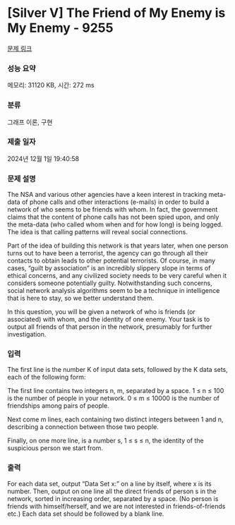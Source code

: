 # [Silver V] The Friend of My Enemy is My Enemy - 9255 

[문제 링크](https://www.acmicpc.net/problem/9255) 

### 성능 요약

메모리: 31120 KB, 시간: 272 ms

### 분류

그래프 이론, 구현

### 제출 일자

2024년 12월 1일 19:40:58

### 문제 설명

<p>The NSA and various other agencies have a keen interest in tracking meta-data of phone calls and other interactions (e-mails) in order to build a network of who seems to be friends with whom. In fact, the government claims that the content of phone calls has not been spied upon, and only the meta-data (who called whom when and for how long) is being logged. The idea is that calling patterns will reveal social connections.</p>

<p>Part of the idea of building this network is that years later, when one person turns out to have been a terrorist, the agency can go through all their contacts to obtain leads to other potential terrorists. Of course, in many cases, “guilt by association” is an incredibly slippery slope in terms of ethical concerns, and any civilized society needs to be very careful when it considers someone potentially guilty. Notwithstanding such concerns, social network analysis algorithms seem to be a technique in intelligence that is here to stay, so we better understand them.</p>

<p>In this question, you will be given a network of who is friends (or associated) with whom, and the identity of one enemy. Your task is to output all friends of that person in the network, presumably for further investigation.</p>

### 입력 

 <p>The first line is the number K of input data sets, followed by the K data sets, each of the following form:</p>

<p>The first line contains two integers n, m, separated by a space. 1 ≤ n ≤ 100 is the number of people in your network. 0 ≤ m ≤ 10000 is the number of friendships among pairs of people.</p>

<p>Next come m lines, each containing two distinct integers between 1 and n, describing a connection between those two people.</p>

<p>Finally, on one more line, is a number s, 1 ≤ s ≤ n, the identity of the suspicious person we start from.</p>

### 출력 

 <p>For each data set, output “Data Set x:” on a line by itself, where x is its number. Then, output on one line all the direct friends of person s in the network, sorted in increasing order, separated by a space. (No person is friends with himself/herself, and we are not interested in friends-of-friends etc.) Each data set should be followed by a blank line.</p>

